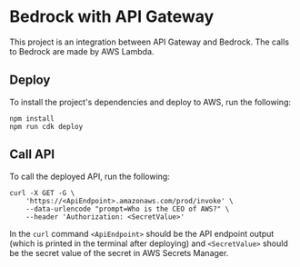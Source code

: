 # Bedrock with API Gateway

This project is an integration between API Gateway and Bedrock. The calls to Bedrock are made by AWS Lambda.

## Deploy

To install the project's dependencies and deploy to AWS, run the following:

```
npm install
npm run cdk deploy 
```

## Call API

To call the deployed API, run the following:

```
curl -X GET -G \
    'https://<ApiEndpoint>.amazonaws.com/prod/invoke' \
    --data-urlencode "prompt=Who is the CEO of AWS?" \
    --header 'Authorization: <SecretValue>'
```

In the `curl` command `<ApiEndpoint>` should be the API endpoint output (which is printed in the terminal after deploying) and `<SecretValue>` should be the secret value of the secret in AWS Secrets Manager.